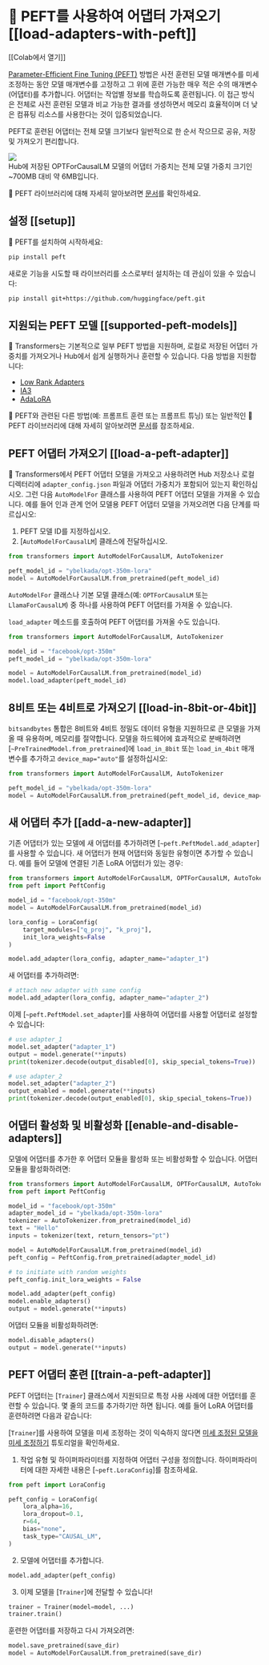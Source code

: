<!--Copyright 2023 The HuggingFace Team. All rights reserved.
Licensed under the Apache License, Version 2.0 (the "License"); you may not use this file except in compliance with
the License. You may obtain a copy of the License at
http://www.apache.org/licenses/LICENSE-2.0
Unless required by applicable law or agreed to in writing, software distributed under the License is distributed on
an "AS IS" BASIS, WITHOUT WARRANTIES OR CONDITIONS OF ANY KIND, either express or implied. See the License for the
specific language governing permissions and limitations under the License.
⚠️ Note that this file is in Markdown but contain specific syntax for our doc-builder (similar to MDX) that may not be
rendered properly in your Markdown viewer.
-->

# 🤗 PEFT를 사용하여 어댑터 가져오기 [[load-adapters-with-peft]]

[[Colab에서 열기]]

[Parameter-Efficient Fine Tuning (PEFT)](https://huggingface.co/blog/peft) 방법은 사전 훈련된 모델 매개변수를 미세 조정하는 동안 모델 매개변수를 고정하고 그 위에 훈련 가능한 매우 적은 수의 매개변수(어댑터)를 추가합니다. 어댑터는 작업별 정보를 학습하도록 훈련됩니다. 이 접근 방식은 전체로 사전 훈련된 모델과 비교 가능한 결과를 생성하면서 메모리 효율적이며 더 낮은 컴퓨팅 리소스를 사용한다는 것이 입증되었습니다.

PEFT로 훈련된 어댑터는 전체 모델 크기보다 일반적으로 한 순서 작으므로 공유, 저장 및 가져오기 편리합니다.

<div class="flex flex-col justify-center">
  <img src="https://huggingface.co/datasets/huggingface/documentation-images/resolve/main/peft/PEFT-hub-screenshot.png"/>
  <figcaption class="text-center">Hub에 저장된 OPTForCausalLM 모델의 어댑터 가중치는 전체 모델 가중치 크기인 ~700MB 대비 약 6MB입니다.</figcaption>
</div>

🤗 PEFT 라이브러리에 대해 자세히 알아보려면 [문서](https://huggingface.co/docs/peft/index)를 확인하세요.

## 설정 [[setup]]

🤗 PEFT를 설치하여 시작하세요:

```bash
pip install peft
```

새로운 기능을 시도할 때 라이브러리를 소스로부터 설치하는 데 관심이 있을 수 있습니다:

```bash
pip install git+https://github.com/huggingface/peft.git
```

## 지원되는 PEFT 모델 [[supported-peft-models]]

🤗 Transformers는 기본적으로 일부 PEFT 방법을 지원하며, 로컬로 저장된 어댑터 가중치를 가져오거나 Hub에서 쉽게 실행하거나 훈련할 수 있습니다. 다음 방법을 지원합니다:

- [Low Rank Adapters](https://huggingface.co/docs/peft/conceptual_guides/lora)
- [IA3](https://huggingface.co/docs/peft/conceptual_guides/ia3)
- [AdaLoRA](https://arxiv.org/abs/2303.10512)

🤗 PEFT와 관련된 다른 방법(예: 프롬프트 훈련 또는 프롬프트 튜닝) 또는 일반적인 🤗 PEFT 라이브러리에 대해 자세히 알아보려면 [문서](https://huggingface.co/docs/peft/index)를 참조하세요.


## PEFT 어댑터 가져오기 [[load-a-peft-adapter]]

🤗 Transformers에서 PEFT 어댑터 모델을 가져오고 사용하려면 Hub 저장소나 로컬 디렉터리에 `adapter_config.json` 파일과 어댑터 가중치가 포함되어 있는지 확인하십시오. 그런 다음 `AutoModelFor` 클래스를 사용하여 PEFT 어댑터 모델을 가져올 수 있습니다. 예를 들어 인과 관계 언어 모델용 PEFT 어댑터 모델을 가져오려면 다음 단계를 따르십시오:

1. PEFT 모델 ID를 지정하십시오.
2. [`AutoModelForCausalLM`] 클래스에 전달하십시오.

```py
from transformers import AutoModelForCausalLM, AutoTokenizer

peft_model_id = "ybelkada/opt-350m-lora"
model = AutoModelForCausalLM.from_pretrained(peft_model_id)
```

<Tip>

`AutoModelFor` 클래스나 기본 모델 클래스(예: `OPTForCausalLM` 또는 `LlamaForCausalLM`) 중 하나를 사용하여 PEFT 어댑터를 가져올 수 있습니다.

</Tip>

`load_adapter` 메소드를 호출하여 PEFT 어댑터를 가져올 수도 있습니다.

```py
from transformers import AutoModelForCausalLM, AutoTokenizer

model_id = "facebook/opt-350m"
peft_model_id = "ybelkada/opt-350m-lora"

model = AutoModelForCausalLM.from_pretrained(model_id)
model.load_adapter(peft_model_id)
```

## 8비트 또는 4비트로 가져오기 [[load-in-8bit-or-4bit]]

`bitsandbytes` 통합은 8비트와 4비트 정밀도 데이터 유형을 지원하므로 큰 모델을 가져올 때 유용하며, 메모리를 절약합니다. 모델을 하드웨어에 효과적으로 분배하려면 [`~PreTrainedModel.from_pretrained`]에 `load_in_8bit` 또는 `load_in_4bit` 매개변수를 추가하고 `device_map="auto"`를 설정하십시오:

```py
from transformers import AutoModelForCausalLM, AutoTokenizer

peft_model_id = "ybelkada/opt-350m-lora"
model = AutoModelForCausalLM.from_pretrained(peft_model_id, device_map="auto", load_in_8bit=True)
```

## 새 어댑터 추가 [[add-a-new-adapter]]

기존 어댑터가 있는 모델에 새 어댑터를 추가하려면 [`~peft.PeftModel.add_adapter`]를 사용할 수 있습니다. 새 어댑터가 현재 어댑터와 동일한 유형이면 추가할 수 있습니다. 예를 들어 모델에 연결된 기존 LoRA 어댑터가 있는 경우:

```py
from transformers import AutoModelForCausalLM, OPTForCausalLM, AutoTokenizer
from peft import PeftConfig

model_id = "facebook/opt-350m"
model = AutoModelForCausalLM.from_pretrained(model_id)

lora_config = LoraConfig(
    target_modules=["q_proj", "k_proj"],
    init_lora_weights=False
)

model.add_adapter(lora_config, adapter_name="adapter_1")
```

새 어댑터를 추가하려면:

```py
# attach new adapter with same config
model.add_adapter(lora_config, adapter_name="adapter_2")
```

이제 [`~peft.PeftModel.set_adapter`]를 사용하여 어댑터를 사용할 어댑터로 설정할 수 있습니다:

```py
# use adapter_1
model.set_adapter("adapter_1")
output = model.generate(**inputs)
print(tokenizer.decode(output_disabled[0], skip_special_tokens=True))

# use adapter_2
model.set_adapter("adapter_2")
output_enabled = model.generate(**inputs)
print(tokenizer.decode(output_enabled[0], skip_special_tokens=True))
```

## 어댑터 활성화 및 비활성화 [[enable-and-disable-adapters]]

모델에 어댑터를 추가한 후 어댑터 모듈을 활성화 또는 비활성화할 수 있습니다. 어댑터 모듈을 활성화하려면:

```py
from transformers import AutoModelForCausalLM, OPTForCausalLM, AutoTokenizer
from peft import PeftConfig

model_id = "facebook/opt-350m"
adapter_model_id = "ybelkada/opt-350m-lora"
tokenizer = AutoTokenizer.from_pretrained(model_id)
text = "Hello"
inputs = tokenizer(text, return_tensors="pt")

model = AutoModelForCausalLM.from_pretrained(model_id)
peft_config = PeftConfig.from_pretrained(adapter_model_id)

# to initiate with random weights
peft_config.init_lora_weights = False

model.add_adapter(peft_config)
model.enable_adapters()
output = model.generate(**inputs)
```

어댑터 모듈을 비활성화하려면:

```py
model.disable_adapters()
output = model.generate(**inputs)
```

## PEFT 어댑터 훈련 [[train-a-peft-adapter]]

PEFT 어댑터는 [`Trainer`] 클래스에서 지원되므로 특정 사용 사례에 대한 어댑터를 훈련할 수 있습니다. 몇 줄의 코드를 추가하기만 하면 됩니다. 예를 들어 LoRA 어댑터를 훈련하려면 다음과 같습니다:

<Tip>

[`Trainer`]를 사용하여 모델을 미세 조정하는 것이 익숙하지 않다면 [미세 조정된 모델을 미세 조정하기](training) 튜토리얼을 확인하세요.

</Tip>

1. 작업 유형 및 하이퍼파라미터를 지정하여 어댑터 구성을 정의합니다. 하이퍼파라미터에 대한 자세한 내용은 [`~peft.LoraConfig`]를 참조하세요.

```py
from peft import LoraConfig

peft_config = LoraConfig(
    lora_alpha=16,
    lora_dropout=0.1,
    r=64,
    bias="none",
    task_type="CAUSAL_LM",
)
```

2. 모델에 어댑터를 추가합니다.

```py
model.add_adapter(peft_config)
```

3. 이제 모델을 [`Trainer`]에 전달할 수 있습니다!

```py
trainer = Trainer(model=model, ...)
trainer.train()
```

훈련한 어댑터를 저장하고 다시 가져오려면:

```py
model.save_pretrained(save_dir)
model = AutoModelForCausalLM.from_pretrained(save_dir)
```

<!--
TODO: (@younesbelkada @stevhliu)
- PEFT 문서에 대한 링크
- Trainer
- 8비트 / 4비트 예제?
-->